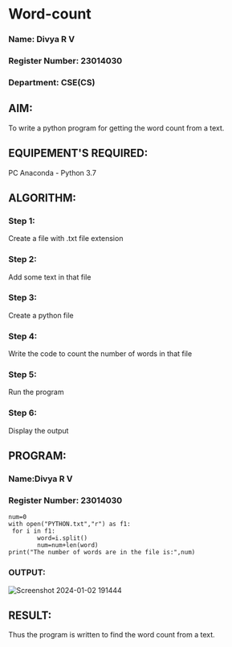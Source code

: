 # Word-count

### Name: Divya R V
### Register Number: 23014030
### Department: CSE(CS)

## AIM:
To write a python program for getting the word count from a text.
## EQUIPEMENT'S REQUIRED: 
PC
Anaconda - Python 3.7
## ALGORITHM: 
### Step 1:
Create a file with .txt file extension
### Step 2: 
Add some text in that file
### Step 3: 
Create a python file
### Step 4:  
Write the code to count the number of words in that file
### Step 5: 
Run the program
### Step 6: 
Display the output
## PROGRAM:
### Name:Divya R V
### Register Number: 23014030
```
num=0
with open("PYTHON.txt","r") as f1:
 for i in f1:
        word=i.split()
        num=num+len(word)
print("The number of words are in the file is:",num)
```
### OUTPUT:
![Screenshot 2024-01-02 191444](https://github.com/rdivyav/Word-count/assets/148604723/d52651e6-e0c1-4a66-a0ee-1f08f5e88173)

## RESULT:
Thus the program is written to find the word count from a text.
